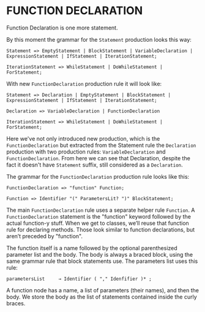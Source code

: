 # FUNCTION DECLARATION

Function Declaration is one more statement.

By this moment the grammar for the `Statement` production looks this way:

```
Statement => EmptyStatement | BlockStatement | VariableDeclaration | ExpressionStatement | IfStatement | IterationStatement;

IterationStatement => WhileStatement | DoWhileStatement | ForStatement;
```

With new `FunctionDeclaration` production rule it will look like:

```
Statement => Declaration | EmptyStatement | BlockStatement | ExpressionStatement | IfStatement | IterationStatement;

Declaration => VariableDeclaration | FunctionDeclaration

IterationStatement => WhileStatement | DoWhileStatement | ForStatement;
```

Here we've not only introduced new production, which is the `FunctionDeclaration` but extracted from the Statement rule the `Declaration` production with two production rules: `VariableDeclaration` and `FunctionDeclaration`. From here we can see that Declaration, despite the fact it doesn't have `Statement` suffix, still considered as a `Declaration`.

The grammar for the `FunctionDeclaration` production rule looks like this:

```
FunctionDeclaration => "function" Function;

Function => Identifier "(" ParametersLit? ")" BlockStatement;
```

The main `FunctionDeclaration` rule uses a separate helper rule `Function`. A `FunctionDeclaration` statement is the "function" keyword followed by the actual function-y stuff. When we get to classes, we’ll reuse that function rule for declaring methods. Those look similar to function declarations, but aren’t preceded by "function".

The function itself is a name followed by the optional parenthesized parameter list and the body. The body is always a braced block, using the same grammar rule that block statements use. The parameters list uses this rule:

```
parametersList     → Identifier ( "," Idenfifier )* ;
```

A function node has a name, a list of parameters (their names), and then the body. We store the body as the list of statements contained inside the curly braces.
